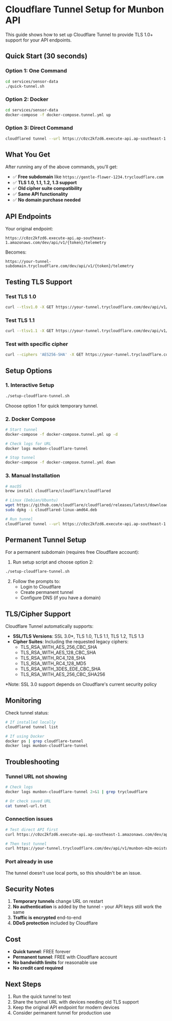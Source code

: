# Cloudflare Tunnel Setup for Munbon API

This guide shows how to set up Cloudflare Tunnel to provide TLS 1.0+ support for your API endpoints.

## Quick Start (30 seconds)

### Option 1: One Command
```bash
cd services/sensor-data
./quick-tunnel.sh
```

### Option 2: Docker
```bash
cd services/sensor-data
docker-compose -f docker-compose.tunnel.yml up
```

### Option 3: Direct Command
```bash
cloudflared tunnel --url https://c0zc2kfzd6.execute-api.ap-southeast-1.amazonaws.com
```

## What You Get

After running any of the above commands, you'll get:
- ✅ **Free subdomain** like `https://gentle-flower-1234.trycloudflare.com`
- ✅ **TLS 1.0, 1.1, 1.2, 1.3 support**
- ✅ **Old cipher suite compatibility**
- ✅ **Same API functionality**
- ✅ **No domain purchase needed**

## API Endpoints

Your original endpoint:
```
https://c0zc2kfzd6.execute-api.ap-southeast-1.amazonaws.com/dev/api/v1/{token}/telemetry
```

Becomes:
```
https://your-tunnel-subdomain.trycloudflare.com/dev/api/v1/{token}/telemetry
```

## Testing TLS Support

### Test TLS 1.0
```bash
curl --tlsv1.0 -X GET https://your-tunnel.trycloudflare.com/dev/api/v1/munbon-m2m-moisture/attributes
```

### Test TLS 1.1
```bash
curl --tlsv1.1 -X GET https://your-tunnel.trycloudflare.com/dev/api/v1/munbon-m2m-moisture/attributes
```

### Test with specific cipher
```bash
curl --ciphers 'AES256-SHA' -X GET https://your-tunnel.trycloudflare.com/dev/api/v1/munbon-m2m-moisture/attributes
```

## Setup Options

### 1. Interactive Setup
```bash
./setup-cloudflare-tunnel.sh
```
Choose option 1 for quick temporary tunnel.

### 2. Docker Compose
```bash
# Start tunnel
docker-compose -f docker-compose.tunnel.yml up -d

# Check logs for URL
docker logs munbon-cloudflare-tunnel

# Stop tunnel
docker-compose -f docker-compose.tunnel.yml down
```

### 3. Manual Installation
```bash
# macOS
brew install cloudflare/cloudflare/cloudflared

# Linux (Debian/Ubuntu)
wget https://github.com/cloudflare/cloudflared/releases/latest/download/cloudflared-linux-amd64.deb
sudo dpkg -i cloudflared-linux-amd64.deb

# Run tunnel
cloudflared tunnel --url https://c0zc2kfzd6.execute-api.ap-southeast-1.amazonaws.com
```

## Permanent Tunnel Setup

For a permanent subdomain (requires free Cloudflare account):

1. Run setup script and choose option 2:
```bash
./setup-cloudflare-tunnel.sh
```

2. Follow the prompts to:
   - Login to Cloudflare
   - Create permanent tunnel
   - Configure DNS (if you have a domain)

## TLS/Cipher Support

Cloudflare Tunnel automatically supports:
- **SSL/TLS Versions**: SSL 3.0*, TLS 1.0, TLS 1.1, TLS 1.2, TLS 1.3
- **Cipher Suites**: Including the requested legacy ciphers:
  - TLS_RSA_WITH_AES_256_CBC_SHA
  - TLS_RSA_WITH_AES_128_CBC_SHA
  - TLS_RSA_WITH_RC4_128_SHA
  - TLS_RSA_WITH_RC4_128_MD5
  - TLS_RSA_WITH_3DES_EDE_CBC_SHA
  - TLS_RSA_WITH_AES_256_CBC_SHA256

*Note: SSL 3.0 support depends on Cloudflare's current security policy

## Monitoring

Check tunnel status:
```bash
# If installed locally
cloudflared tunnel list

# If using Docker
docker ps | grep cloudflare-tunnel
docker logs munbon-cloudflare-tunnel
```

## Troubleshooting

### Tunnel URL not showing
```bash
# Check logs
docker logs munbon-cloudflare-tunnel 2>&1 | grep trycloudflare

# Or check saved URL
cat tunnel-url.txt
```

### Connection issues
```bash
# Test direct API first
curl https://c0zc2kfzd6.execute-api.ap-southeast-1.amazonaws.com/dev/api/v1/munbon-m2m-moisture/attributes

# Then test tunnel
curl https://your-tunnel.trycloudflare.com/dev/api/v1/munbon-m2m-moisture/attributes
```

### Port already in use
The tunnel doesn't use local ports, so this shouldn't be an issue.

## Security Notes

1. **Temporary tunnels** change URL on restart
2. **No authentication** is added by the tunnel - your API keys still work the same
3. **Traffic is encrypted** end-to-end
4. **DDoS protection** included by Cloudflare

## Cost

- **Quick tunnel**: FREE forever
- **Permanent tunnel**: FREE with Cloudflare account
- **No bandwidth limits** for reasonable use
- **No credit card required**

## Next Steps

1. Run the quick tunnel to test
2. Share the tunnel URL with devices needing old TLS support
3. Keep the original API endpoint for modern devices
4. Consider permanent tunnel for production use